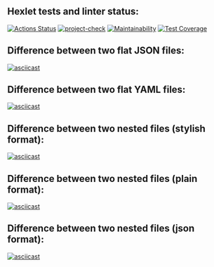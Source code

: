 ## Hexlet tests and linter status:
[![Actions Status](https://github.com/M4XPRD/frontend-project-lvl2/workflows/hexlet-check/badge.svg)](https://github.com/M4XPRD/frontend-project-lvl2/actions)
[![project-check](https://github.com/M4XPRD/frontend-project-lvl2/actions/workflows/project-check.yml/badge.svg)](https://github.com/M4XPRD/frontend-project-lvl2/actions/workflows/project-check.yml)
[![Maintainability](https://api.codeclimate.com/v1/badges/fb5424cb2db36a0fee0b/maintainability)](https://codeclimate.com/github/M4XPRD/frontend-project-lvl2/maintainability)
[![Test Coverage](https://api.codeclimate.com/v1/badges/fb5424cb2db36a0fee0b/test_coverage)](https://codeclimate.com/github/M4XPRD/frontend-project-lvl2/test_coverage)

## Difference between two flat JSON files:
[![asciicast](https://asciinema.org/a/469841.svg)](https://asciinema.org/a/469841)

## Difference between two flat YAML files:
[![asciicast](https://asciinema.org/a/470085.svg)](https://asciinema.org/a/470085)

## Difference between two nested files (stylish format):
[![asciicast](https://asciinema.org/a/473862.svg)](https://asciinema.org/a/473862)

## Difference between two nested files (plain format):
[![asciicast](https://asciinema.org/a/474906.svg)](https://asciinema.org/a/474906)

## Difference between two nested files (json format):
[![asciicast](https://asciinema.org/a/474928.svg)](https://asciinema.org/a/474928)
